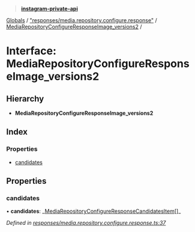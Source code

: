 > **[instagram-private-api](../README.md)**

[Globals](../README.md) / ["responses/media.repository.configure.response"](../modules/_responses_media_repository_configure_response_.md) / [MediaRepositoryConfigureResponseImage_versions2](_responses_media_repository_configure_response_.mediarepositoryconfigureresponseimage_versions2.md) /

# Interface: MediaRepositoryConfigureResponseImage_versions2

## Hierarchy

- **MediaRepositoryConfigureResponseImage_versions2**

## Index

### Properties

- [candidates](_responses_media_repository_configure_response_.mediarepositoryconfigureresponseimage_versions2.md#candidates)

## Properties

### candidates

• **candidates**: _[MediaRepositoryConfigureResponseCandidatesItem](\_responses_media_repository_configure_response_.mediarepositoryconfigureresponsecandidatesitem.md)[]\_

_Defined in [responses/media.repository.configure.response.ts:37](https://github.com/realinstadude/instagram-private-api/blob/4ae8fec/src/responses/media.repository.configure.response.ts#L37)_
